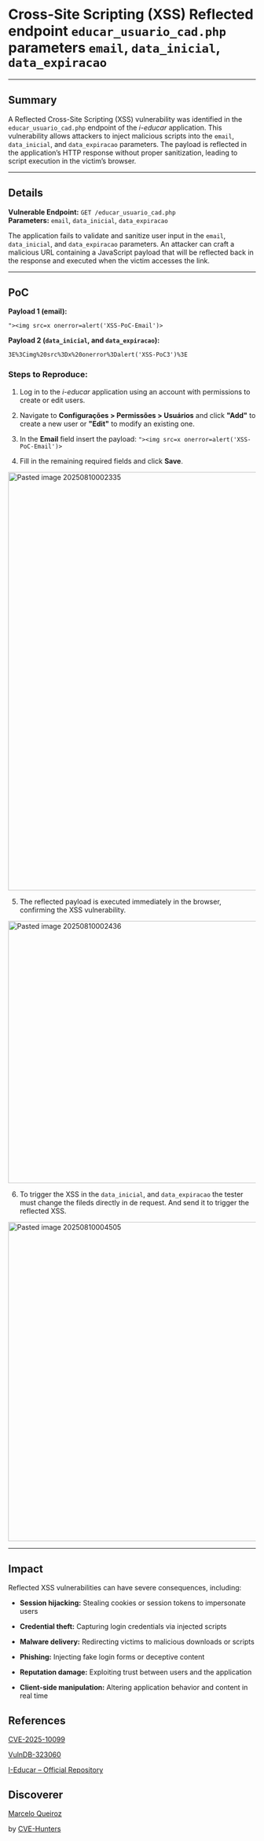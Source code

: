 # Cross-Site Scripting (XSS) Reflected endpoint `educar_usuario_cad.php` parameters `email`, `data_inicial`, `data_expiracao`

---

## Summary

A Reflected Cross-Site Scripting (XSS) vulnerability was identified in the `educar_usuario_cad.php` endpoint of the _i-educar_ application. This vulnerability allows attackers to inject malicious scripts into the `email`, `data_inicial`, and `data_expiracao` parameters. The payload is reflected in the application’s HTTP response without proper sanitization, leading to script execution in the victim’s browser.

---

## Details

**Vulnerable Endpoint:** `GET /educar_usuario_cad.php`  
**Parameters:** `email`, `data_inicial`, `data_expiracao`

The application fails to validate and sanitize user input in the `email`, `data_inicial`, and `data_expiracao` parameters. An attacker can craft a malicious URL containing a JavaScript payload that will be reflected back in the response and executed when the victim accesses the link.

---

## PoC

**Payload 1 (email):**

`"><img src=x onerror=alert('XSS-PoC-Email')>`

**Payload 2 (`data_inicial`, and `data_expiracao`):**

`3E%3Cimg%20src%3Dx%20onerror%3Dalert('XSS-PoC3')%3E`

### Steps to Reproduce:

1. Log in to the _i-educar_ application using an account with permissions to create or edit users.

2. Navigate to **Configurações > Permissões > Usuários** and click **"Add"** to create a new user or **"Edit"** to modify an existing one.

3. In the **Email** field insert the payload:
	`"><img src=x onerror=alert('XSS-PoC-Email')>`
	
4. Fill in the remaining required fields and click **Save**.
<img width="1612" height="852" alt="Pasted image 20250810002335" src="https://github.com/user-attachments/assets/bf973ea4-a50e-4ad2-8015-ff6438e77312" />

 
5. The reflected payload is executed immediately in the browser, confirming the XSS vulnerability.

<img width="1222" height="534" alt="Pasted image 20250810002436" src="https://github.com/user-attachments/assets/493874d9-3904-425e-9067-de39d7b9701e" />


6. To trigger the XSS in the `data_inicial`, and `data_expiracao` the tester must change the fileds directly in de request. And send it to trigger the reflected XSS.

<img width="734" height="650" alt="Pasted image 20250810004505" src="https://github.com/user-attachments/assets/63a03974-581e-4853-8ec7-5da02b46b294" />


---

## Impact

Reflected XSS vulnerabilities can have severe consequences, including:

- **Session hijacking:** Stealing cookies or session tokens to impersonate users
    
- **Credential theft:** Capturing login credentials via injected scripts
    
- **Malware delivery:** Redirecting victims to malicious downloads or scripts
    
- **Phishing:** Injecting fake login forms or deceptive content
    
- **Reputation damage:** Exploiting trust between users and the application
    
- **Client-side manipulation:** Altering application behavior and content in real time


## References

[CVE-2025-10099](https://www.cve.org/CVERecord?id=CVE-2025-10099)

[VulnDB-323060](https://vuldb.com/?id.323060)

[I-Educar – Official Repository](https://github.com/portabilis/i-educar)

## Discoverer

[Marcelo Queiroz](www.linkedin.com/in/marceloqueirozjr) 

by [CVE-Hunters](https://github.com/Sec-Dojo-Cyber-House/cve-hunters)
